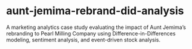 # aunt-jemima-rebrand-did-analysis
A marketing analytics case study evaluating the impact of Aunt Jemima’s rebranding to Pearl Milling Company using Difference-in-Differences modeling, sentiment analysis, and event-driven stock analysis.
